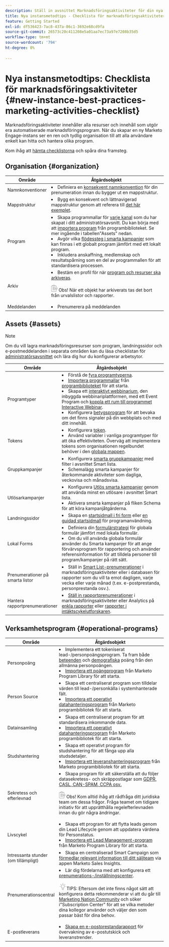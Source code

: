 ```yaml
---
description: Ställ in avsnittet Marknadsföringsaktiviteter för din nya Marketo Engage-instans.
title: Nya instansmetodtips - Checklista för marknadsföringsaktiviteter
feature: Getting Started
exl-id: df536423-7ac8-437a-86c1-3692e68cd9fa
source-git-commit: 26573c20c411208e5a01aa7ec73a97e7208b35d5
workflow-type: tm+mt
source-wordcount: '794'
ht-degree: 0%

---
```


# Nya instansmetodtips: Checklista för marknadsföringsaktiviteter {#new-instance-best-practices-marketing-activities-checklist}

Marknadsföringsaktiviteter innehåller alla resurser och innehåll som utgör era automatiserade marknadsföringsprogram. När du skapar en ny Marketo Engage-instans ser en ren och tydlig organisation till att alla användare enkelt kan hitta och hantera olika program.

Kom ihåg att [hämta checklistorna](/help/marketo/getting-started/implementing-a-new-marketo-engage-instance/assets/adobe-marketo-engage-new-instance-admin-checklist.xlsx) och spåra dina framsteg.

## Organisation {#organization}

<table>
<thead>
  <tr>
    <th style="width:20%">Område</th>
    <th style="width:80%">Åtgärdsobjekt</th>
  </tr>
</thead>
<tbody>
  <tr>
    <td>Namnkonventioner</td>
    <td><li>Definiera en <a href="https://experienceleague.adobe.com/sv/docs/marketo/using/product-docs/core-marketo-concepts/programs/working-with-programs/best-practice-how-to-organize-your-programs#naming-schemes" target="_blank">konsekvent namnkonvention</a> för din prenumeration innan du bygger ut en mappstruktur.</li></td>
  </tr>
  <tr>
    <td>Mappstruktur</td>
    <td><li>Bygg en konsekvent och lättnavigerad mappstruktur genom att referera till <a href="https://experienceleague.adobe.com/sv/docs/marketo/using/product-docs/core-marketo-concepts/programs/working-with-programs/best-practice-how-to-organize-your-programs#folders" target="_blank">det här exemplet</a>.</td>
  </tr>
  <tr>
    <td>Program</td>
    <td><li>Skapa programmallar för <a href="https://experienceleague.adobe.com/sv/docs/marketo/using/product-docs/administration/tags/create-a-program-channel" target="_blank">varje kanal</a> som du har skapat i ditt administratörsavsnitt. Du kan börja med att <a href="https://experienceleague.adobe.com/sv/docs/marketo/using/product-docs/core-marketo-concepts/programs/working-with-programs/import-a-program" target="_blank">importera program</a> från programbiblioteket. Se mer ingående i tabellen"Assets" nedan.</li>
    <li>Avgör vilka <a href="https://experienceleague.adobe.com/sv/docs/marketo/using/product-docs/core-marketo-concepts/smart-campaigns/flow-actions/add-a-flow-step-to-a-smart-campaign" target="_blank">flödessteg i smarta kampanjer</a> som kan finnas i ett globalt program jämfört med ett lokalt program.</li> <li>Inkludera anskaffning, medlemskap och resultatspårning som en del av programmallen för att standardisera processen.</li></td>
  </tr>
  <tr>
    <td>Arkiv</td>
    <td><li>Bestäm en profil för när <a href="https://experienceleague.adobe.com/sv/docs/marketo/using/product-docs/core-marketo-concepts/miscellaneous/understanding-folders#archive-a-folder" target="_blank">program och resurser ska arkiveras</a>.
    <p><img src="assets/note-icon.png" alt="anteckningsikon"> Obs! När ett objekt har arkiverats tas det bort från urvalslistor och rapporter.</li></td>
  </tr>
  <tr>
    <td>Meddelanden</td>
    <td><li>Prenumerera på meddelanden</li></td>
  </tr>
</tbody>
</table>

## Assets {#assets}

>[!NOTE]
>
>Om du vill lagra marknadsföringsresurser som program, landningssidor och e-postmeddelanden i separata områden kan du läsa checklistan för [administratörsavsnittet](/help/marketo/getting-started/implementing-a-new-marketo-engage-instance/admin-section-checklist.md#workspaces-partitions) och lära dig hur du konfigurerar arbetsytor.

<table>
<thead>
  <tr>
    <th style="width:20%">Område</th>
    <th style="width:80%">Åtgärdsobjekt</th>
  </tr>
</thead>
<tbody>
  <tr>
    <td>Programtyper</td>
    <td><li>Förstå de <a href="https://experienceleague.adobe.com/sv/docs/marketo/using/product-docs/core-marketo-concepts/programs/creating-programs/understanding-programs" target="_blank">fyra programtyperna</a>.</li>
    <li><a href="https://experienceleague.adobe.com/sv/docs/marketo/using/product-docs/core-marketo-concepts/programs/working-with-programs/import-a-program" target="_blank">Importera programmallar</a> från <a href="https://experienceleague.adobe.com/sv/docs/marketo/using/product-docs/core-marketo-concepts/programs/program-library/program-import-library-overview" target="_blank">programbiblioteket</a> för att starta.</li>
    <li>Skapa ett <a href="https://experienceleague.adobe.com/sv/docs/marketo/using/product-docs/demand-generation/events/interactive-webinars/create-an-interactive-webinar" target="_blank">interaktivt webbinarium</a>, den inbyggda webbinariplattformen, med ett Event Program och <a href="https://experienceleague.adobe.com/sv/docs/marketo/using/product-docs/demand-generation/events/interactive-webinars/designing-interactive-webinars">koppla ett rum till programmet Interactive Webinar</a>.</li>
    <li>Konfigurera <a href="https://experienceleague.adobe.com/docs/marketo/using/product-docs/core-marketo-concepts/smart-campaigns/flow-actions/change-score.html?lang=sv-SE" target="_blank">betygsprogram</a> för att bevaka om det finns signaler på din webbplats och med ditt innehåll.</li></td>
  </tr>
  <tr>
    <td>Tokens</td>
    <td><li>Konfigurera <a href="https://experienceleague.adobe.com/docs/marketo/using/product-docs/core-marketo-concepts/programs/tokens/understanding-my-tokens-in-a-program.html?lang=sv-SE" target="_blank">token</a>.</li>
    <li>Använd variabler i vanliga programtyper för att öka effektiviteten. Överväg att implementera tokens som organisationen regelbundet behöver i den <a href="https://experienceleague.adobe.com/sv/docs/marketo/using/product-docs/core-marketo-concepts/programs/tokens/understanding-my-tokens-in-a-program#nesting-tokens" target="_blank">globala mappen</a>.</li></td>
  </tr>
  <tr>
    <td>Gruppkampanjer</td>
    <td><li>Konfigurera <a href="https://experienceleague.adobe.com/docs/marketo/using/product-docs/core-marketo-concepts/smart-campaigns/creating-a-smart-campaign/understanding-batch-and-trigger-smart-campaigns.html?lang=sv-SE#batch-campaign" target="_blank">smarta gruppkampanjer</a> med filter i avsnittet Smart lista.</li>
    <li>Schemalägg smarta kampanjer för återkommande aktiviteter som dagliga, veckovisa och månadsvisa.</li></td>
  </tr>
  <tr>
    <td>Utlösarkampanjer</td>
    <td><li>Konfigurera <a href="https://experienceleague.adobe.com/sv/docs/marketo/using/product-docs/core-marketo-concepts/smart-campaigns/creating-a-smart-campaign/understanding-batch-and-trigger-smart-campaigns#trigger-campaign" target="_blank">Utlös smarta kampanjer</a> genom att använda minst en utlösare i avsnittet Smart lista.</li>
    <li>Aktivera smarta kampanjer på fliken Schema för att köra kampanjåtgärderna.</li></td>
  </tr>
  <tr>
    <td>Landningssidor</td>
    <td><li>Skapa en <a href="https://experienceleague.adobe.com/sv/docs/marketo/using/product-docs/demand-generation/landing-pages/landing-page-templates/create-a-free-form-landing-page-template" target="_blank">startsidmall i fri form</a> eller <a href="https://experienceleague.adobe.com/sv/docs/marketo/using/product-docs/demand-generation/landing-pages/guided-landing-pages/create-a-guided-landing-page" target="_blank">en guidad startsidmall</a> för programanvändning.</li></td>
  </tr>
  <tr>
    <td>Lokal Forms</td>
    <td><li>Definiera din <a href="https://experienceleague.adobe.com/docs/marketo/using/product-docs/demand-generation/forms/creating-a-form/create-a-form.html?lang=sv-SE" target="_blank">formulärstrategi</a> för globala formulär jämfört med lokala formulär.</li>
    <li>Om du vill använda globala formulär använder du Smarta kampanjer för att ange förvärvsprogram för rapportering och använder referensinformation för att tilldela personer till program/kampanjer på rätt sätt.</li></td>
  </tr>
  <tr>
    <td>Prenumerationer på smarta listor</td>
    <td><li>Ställ in <a href="https://experienceleague.adobe.com/docs/marketo/using/product-docs/reporting/basic-reporting/report-subscriptions/edit-a-smart-list-subscription.html?lang=sv-SE" target="_blank">Smart List-prenumerationer</a> i marknadsföringsaktiviteter eller i databasen för rapporter som du vill ta emot dagligen, varje vecka eller varje månad (t.ex. e-postprestanda, personprestanda osv.).</li></td>
  </tr>
  <tr>
    <td>Hantera rapportprenumerationer</td>
    <td><li><a href="https://experienceleague.adobe.com/docs/marketo/using/product-docs/reporting/basic-reporting/report-subscriptions/manage-report-subscriptions.html?lang=sv-SE" target="_blank">Ställ in rapportprenumerationer</a> i marknadsföringsaktiviteter eller Analytics på <a href="https://experienceleague.adobe.com/docs/marketo/using/product-docs/reporting/basic-reporting/report-subscriptions/subscribe-to-a-basic-report.html?lang=sv-SE" target="_blank">enkla rapporter</a> eller <a href="https://experienceleague.adobe.com/docs/marketo/using/product-docs/reporting/revenue-cycle-analytics/revenue-explorer/subscribe-to-a-revenue-explorer-report.html?lang=sv-SE" target="_blank">rapporter i intäktscykelutforskaren</a>.</li></td>
  </tr>
</tbody>
</table>

## Verksamhetsprogram {#operational-programs}

<table>
<thead>
  <tr>
    <th style="width:20%">Område</th>
    <th style="width:80%">Åtgärdsobjekt</th>
  </tr>
</thead>
<tbody>
  <tr>
    <td>Personpoäng</td>
    <td><li>Implementera ett tokeniserat lead-/personpoängsprogram. Ta fram både <a href="https://experienceleague.adobe.com/docs/marketo/using/product-docs/core-marketo-concepts/programs/program-library/op-scoring-behavior.html?lang=sv-SE" target="_blank">beteenden</a> och <a href="https://experienceleague.adobe.com/docs/marketo/using/product-docs/core-marketo-concepts/programs/program-library/op-scoring-demographic.html?lang=sv-SE" target="_blank">demografiska</a> poäng från den allmänna personpoängen.</li>
    <li><a href="https://experienceleague.adobe.com/docs/marketo/using/product-docs/core-marketo-concepts/programs/working-with-programs/import-a-program.html?lang=sv-SE" target="_blank">Importera ett poängprogram</a> från Marketo Program Library för att starta.</li></td>
  </tr>
  <tr>
    <td>Person Source</td>
    <td><li>Skapa ett centraliserat program som tilldelar värden till lead-/personkälla i systemhanterade fält.</li>
    <li><a href="https://experienceleague.adobe.com/sv/docs/marketo/using/product-docs/core-marketo-concepts/programs/program-library/op-data-management" target="_blank">Importera ett operativt datahanteringsprogram</a> från Marketo programbibliotek för att starta.</li></td>
  </tr>
  <tr>
    <td>Datainsamling</td>
    <td><li>Skapa ett centraliserat program för att standardisera inkommande data.</li>
    <li><a href="https://experienceleague.adobe.com/docs/marketo/using/product-docs/core-marketo-concepts/programs/program-library/op-data-management.html?lang=sv-SE">Importera ett operativt datahanteringsprogram</a> från Marketo programbibliotek för att starta.</li></td>
  </tr>
  <tr>
    <td>Studshantering</td>
    <td><li>Skapa ett operativt program för studshantering för att fånga upp alla studsdetaljer.</li>
    <li><a href="https://experienceleague.adobe.com/sv/docs/marketo/using/product-docs/core-marketo-concepts/programs/program-library/op-deliverability-management" target="_blank">Importera ett leveranshanteringsprogram</a> från Marketo programbibliotek för att starta.</li></td>
  </tr>
  <tr>
    <td>Sekretess och efterlevnad</td>
    <td><li>Skapa program för att säkerställa att du följer datasekretess- och skräppostlagar som <a href="https://business.adobe.com/resources/ebooks/the-gdpr-and-the-marketer.html" target="_blank">GDPR, CASL, CAN-SPAM, CCPA osv.</a></li>
    <p><img src="assets/note-icon.png" alt="anteckningsikon"> Obs! Kom alltid ihåg att rådfråga ditt juridiska team om dessa frågor. Fråga teamet om tidigare initiativ för att upprätthålla regelefterlevnaden innan du gör några ändringar.</td>
  </tr>
  <tr>
    <td>Livscykel</td>
    <td><li>Skapa ett program för att flytta leads genom din Lead Lifecycle genom att uppdatera värdena för Personstatus.</li>
    <li><a href="https://experienceleague.adobe.com/docs/marketo/using/product-docs/core-marketo-concepts/programs/program-library/op-lead-management.html?lang=sv-SE" target="_blank">Importera ett Lead Management-program</a> från Marketo Program Library för att starta.</li></td>
  </tr>
  <tr>
    <td>Intressanta stunder (om tillämpligt)</td>
    <td><li>Skapa en centraliserad Smart Campaign som <a href="https://experienceleague.adobe.com/docs/marketo/using/product-docs/marketo-sales-insight/msi-for-salesforce/features/tabs-in-the-msi-panel/interesting-moments/using-interesting-moments.html?lang=sv-SE#how-do-i-create-an-interesting-moment" target="_blank">förmedlar relevant information till ditt säljteam</a> via appen Marketo Sales Insights.</li></td>
  </tr>
  <tr>
    <td>Prenumerationscentral</td>
    <td><li>Lär dig fördelarna med att konfigurera ett <a href="https://experienceleague.adobe.com/docs/marketo-learn/tutorials/lead-and-data-management/subscription-center-learn.html?lang=sv-SE" target="_blank">prenumerations-/inställningscenter</a>.</li>
    <p><img src="assets/tip-icon.png" alt="ikonen för tips">TIPS: Eftersom det inte finns något sätt att konfigurera detta rekommenderar vi att du går till <a href="https://nation.marketo.com/" target="_blank">Marketing Nation Community</a> och söker i"Subscription Center" för att se vilka metoder dina kollegor använder och väljer den som passar bäst för dina behov.</td></td>
  </tr>
  <tr>
    <td>E-postleverans</td>
    <td><li><a href="https://experienceleague.adobe.com/sv/docs/marketo/using/product-docs/email-marketing/email-programs/email-program-data/email-performance-report" target="_blank">Skapa en e-postprestandarapport</a> för övervakning av e-postutskick och leveranstrender.</li></td>
  </tr>
</tbody>
</table>
